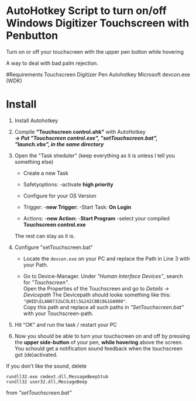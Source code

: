 # AutoHotkey Script to turn on/off Windows Digitizer Touchscreen with Penbutton
Turn on or off your touchscreen with the upper pen button while hovering

A way to deal with bad palm rejection.

#Requirements
Touchscreen
Digitizer Pen
Autohotkey
Microsoft devcon.exe (WDK)

# Install
1. Install Autohotkey

2. Compile **"Touchscreen control.ahk"** with AutoHotkey    
      ***-> Put "Touchscreen control.exe", "setTouchscreen.bat", "launch.vbs", in the same directory***
    
3. Open the "Task sheduler" (keep everything as it is unless I tell you something else) 
    - Create a new Task
    
    - Safetyoptions:
        -activate **high priority**
    - Configure for your OS Version
    
    - Trigger:
        -**new Trigger:**
        -Start Task: **On Login**
        
    - Actions:
        -**new Action:**
        -**Start Program**
        -select your compiled **Touchscreen control.exe**
        
    The rest can stay as it is.
    
4.  Configure "setTouchscreen.bat"  
      - Locate the `devcon.exe` on your PC and replace the Path in Line 3 with your Path.  
      
      - Go to Device-Manager. Under *"Human Interface Devices"*, search for *"Touchscreen"*.  
      Open the Properties of the Touchscreen and go to *Details -> Devicepath* 
      The Devicepath should looke something like this: `"@HID\ELAN0732&COL01\5&242C8B19&1&0000"`.  
      Copy this path and replace all such paths in *"SetTouchscreen.bat"* with your Touchscreen-path.  
      

5.  Hit "OK" and run the task / restart your PC

6. Now you should be able to turn your touchscreen on and off by pressing the **upper side-button** of your pen, **while hovering** above the screen. You schould get a notification sound feedback when the touchscreen got (de)activated.  
  
  If you don't like the sound, delete 

`rundll32.exe cmdext.dll,MessageBeepStub`  
`rundll32 user32.dll,MessageBeep`

from *"setTouchscreen.bat"*
